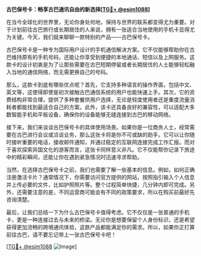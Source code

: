 **古巴保号卡：畅享古巴通讯自由的新选择[[TG💪+ @esim1088](https://t.me/s/esim1088)]**

在当今全球化的世界里，无论你身处何地，保持与世界的联系都变得尤为重要。对于计划前往古巴旅行或长期居住的人来说，拥有一张适合当地使用的手机卡显得尤为关键。今天，我们就来聊聊一款特别的产品——古巴保号卡。

古巴保号卡是一种专为国际用户设计的手机通信解决方案。它不仅能够帮助你在古巴维持原有的手机号码，还能让你享受到便捷的本地通话、短信以及上网服务。这款卡的设计初衷是为了让那些需要在古巴短期停留或者长期居住的人士能够轻松融入当地的通信网络，而无需更换自己的号码。

那么，这款卡到底有哪些优点呢？首先，它支持多种语言的操作界面，包括中文、英文等，这使得即使是初次接触古巴通信系统的用户也能快速上手。其次，它的资费结构非常合理，提供了多种套餐供用户选择，无论是轻度使用者还是重度流量消耗者都能找到最适合自己的方案。此外，该卡还具备良好的兼容性，可以适配大多数智能手机和平板设备，确保你的设备能够无缝连接到古巴的移动网络。

接下来，我们来谈谈古巴保号卡的具体使用场景。如果你是一位商务人士，经常需要在古巴进行会议或洽谈业务，那么这张卡将是你不可或缺的助手。它可以让你随时接听重要的电话，接收邮件通知，并通过稳定的互联网连接完成工作汇报。而对于喜欢探索异国文化的游客而言，这张卡同样意义非凡。它不仅能帮你记录下旅途中的精彩瞬间，还能让你在遇到紧急情况时迅速寻求帮助。

当然，在选择古巴保号卡之前，我们也需要了解一些基本的信息。例如，如何正确注册激活卡片？通常情况下，你需要访问官方提供的网站，按照指引输入个人信息并上传必要的文件，比如护照照片等。整个过程简单快捷，几分钟内即可完成。另外，还需要注意的是，不同运营商可能会有不同的政策要求，所以在购买前最好先咨询清楚。

最后，让我们总结一下为什么古巴保号卡值得考虑。它不仅仅是一张普通的手机卡，更是一种连接过去与未来的桥梁。无论你是想要保留个人身份标识，还是希望获得更加流畅的跨境通讯体验，这款产品都能满足你的需求。所以，如果你正打算前往古巴，请不要忘记带上一张古巴保号卡吧！

[[TG💪+ @esim1088](https://t.me/s/esim1088) ![Image](https://i.postimg.cc/4NQfJmqS/Snipaste-2025-05-13-00-14-12.png)]